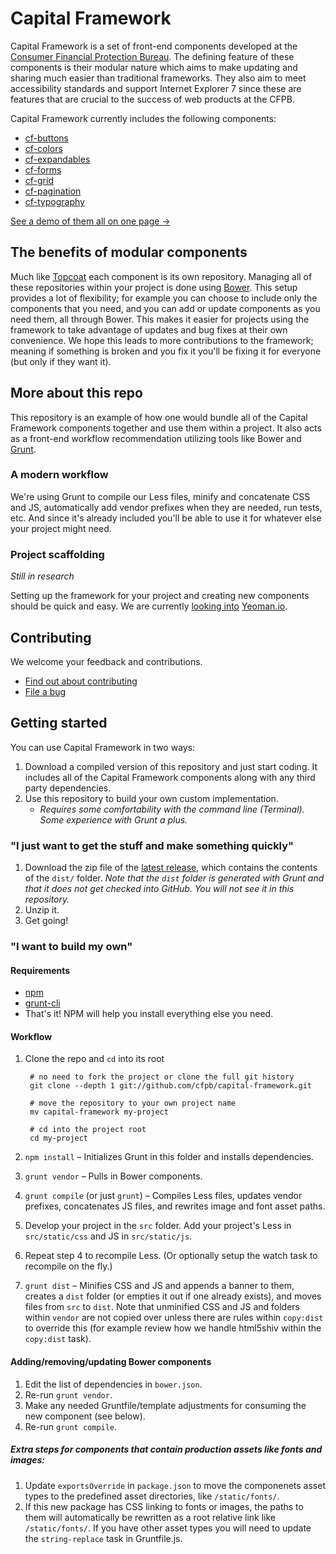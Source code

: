 # Capital Framework

Capital Framework is a set of front-end components developed at the
[Consumer Financial Protection Bureau](http://cfpb.github.io/).
The defining feature of these components is their modular nature which aims to
make updating and sharing much easier than traditional frameworks.
They also aim to meet accessibility standards and support Internet Explorer 7
since these are features that are crucial to the success of web products at the
CFPB.

Capital Framework currently includes the following components:

- [cf-buttons](https://github.com/cfpb/cf-buttons)
- [cf-colors](https://github.com/cfpb/cf-colors)
- [cf-expandables](https://github.com/cfpb/cf-expandables)
- [cf-forms](https://github.com/cfpb/cf-forms)
- [cf-grid](https://github.com/cfpb/cf-grid)
- [cf-pagination](https://github.com/cfpb/cf-pagination)
- [cf-typography](https://github.com/cfpb/cf-typography)

[See a demo of them all on one page &rarr;](http://cfpb.github.io/capital-framework)


## The benefits of modular components

Much like [Topcoat](https://github.com/topcoat) each component is its own repository.
Managing all of these repositories within your project is done using [Bower](http://bower.io/).
This setup provides a lot of flexibility;
for example you can choose to include only the components that you need,
and you can add or update components as you need them, all through Bower.
This makes it easier for projects using the framework
to take advantage of updates and bug fixes at their own convenience.
We hope this leads to more contributions to the framework;
meaning if something is broken and you fix it you'll be fixing it for everyone
(but only if they want it).


## More about this repo

This repository is an example of how one would bundle all of the Capital Framework
components together and use them within a project.
It also acts as a front-end workflow recommendation utilizing tools like Bower
and [Grunt](http://gruntjs.com/).


### A modern workflow

We're using Grunt to compile our Less files, minify and concatenate CSS and JS,
automatically add vendor prefixes when they are needed, run tests, etc.
And since it's already included you'll be able to use it for whatever else your
project might need.


### Project scaffolding

*Still in research*

Setting up the framework for your project and creating new components should be
quick and easy.
We are currently [looking into](https://github.com/cfpb/capital-framework/issues/49)
[Yeoman.io](http://yeoman.io/).


## Contributing

We welcome your feedback and contributions.

- [Find out about contributing](https://github.com/cfpb/capital-framework/blob/master/CONTRIBUTING.md)
- [File a bug](https://github.com/cfpb/capital-framework/issues/new?body=%23%23%20URL%0D%0D%0D%23%23%20Actual%20Behavior%0D%0D%0D%23%23%20Expected%20Behavior%0D%0D%0D%23%23%20Steps%20to%20Reproduce%0D%0D%0D%23%23%20Screenshot&labels=bug)


## Getting started

You can use Capital Framework in two ways:

1. Download a compiled version of this repository and just start coding.
It includes all of the Capital Framework components along with any third party
dependencies.
2. Use this repository to build your own custom implementation.
   * _Requires some comfortability with the command line (Terminal).
   Some experience with Grunt a plus._


### "I just want to get the stuff and make something quickly"

1. Download the zip file of the [latest release](https://github.com/cfpb/capital-framework/releases),
   which contains the contents of the `dist/` folder.
   _Note that the `dist` folder is generated with Grunt and that it does not
   get checked into GitHub.
   You will not see it in this repository._
2. Unzip it.
3. Get going!


### "I want to build my own"


#### Requirements

- [npm](https://npmjs.org/)
- [grunt-cli](http://gruntjs.com/getting-started)
- That's it! NPM will help you install everything else you need.


#### Workflow

1. Clone the repo and `cd` into its root
        
        # no need to fork the project or clone the full git history
        git clone --depth 1 git://github.com/cfpb/capital-framework.git

        # move the repository to your own project name
        mv capital-framework my-project

        # cd into the project root
        cd my-project
2. `npm install` – Initializes Grunt in this folder and installs dependencies.
3. `grunt vendor` – Pulls in Bower components.
4. `grunt compile` (or just `grunt`) – Compiles Less files, updates vendor prefixes,
concatenates JS files, and rewrites image and font asset paths.
5. Develop your project in the `src` folder. Add your project's Less in `src/static/css` and JS in `src/static/js`.
6. Repeat step 4 to recompile Less. (Or optionally setup the watch task to recompile on the fly.)
7. `grunt dist` – Minifies CSS and JS and appends a banner to them, creates a
`dist` folder (or empties it out if one already exists), and moves files from
`src` to `dist`.
Note that unminified CSS and JS and folders within `vendor` are not copied over
unless there are rules within `copy:dist` to override this
(for example review how we handle html5shiv within the `copy:dist` task).


#### Adding/removing/updating Bower components

1. Edit the list of dependencies in `bower.json`.
2. Re-run `grunt vendor`.
3. Make any needed Gruntfile/template adjustments for consuming the new component (see below).
4. Re-run `grunt compile`.


##### Extra steps for components that contain production assets like fonts and images:

1. Update `exportsOverride` in `package.json` to move the componenets asset types to the predefined asset
   directories, like `/static/fonts/`.
2. If this new package has CSS linking to fonts or images, the paths to them will automatically be rewritten as a
   root relative link like `/static/fonts/`. If you have other asset types you will need to update the
   `string-replace` task in Gruntfile.js.
